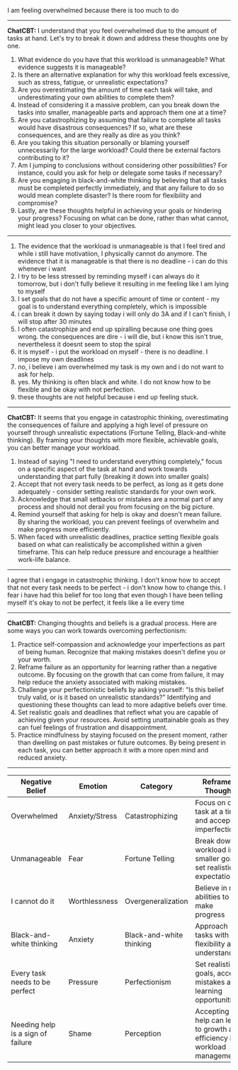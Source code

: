 I am feeling overwhelmed because there is too much to do

---

**ChatCBT:**  I understand that you feel overwhelmed due to the amount of tasks at hand. Let's try to break it down and address these thoughts one by one.

1. What evidence do you have that this workload is unmanageable? What evidence suggests it is manageable?
2. Is there an alternative explanation for why this workload feels excessive, such as stress, fatigue, or unrealistic expectations?
3. Are you overestimating the amount of time each task will take, and underestimating your own abilities to complete them?
4. Instead of considering it a massive problem, can you break down the tasks into smaller, manageable parts and approach them one at a time?
5. Are you catastrophizing by assuming that failure to complete all tasks would have disastrous consequences? If so, what are these consequences, and are they really as dire as you think?
6. Are you taking this situation personally or blaming yourself unnecessarily for the large workload? Could there be external factors contributing to it?
7. Am I jumping to conclusions without considering other possibilities? For instance, could you ask for help or delegate some tasks if necessary?
8. Are you engaging in black-and-white thinking by believing that all tasks must be completed perfectly immediately, and that any failure to do so would mean complete disaster? Is there room for flexibility and compromise?
9. Lastly, are these thoughts helpful in achieving your goals or hindering your progress? Focusing on what can be done, rather than what cannot, might lead you closer to your objectives.

---
1. The evidence that the workload is unmanageable is that I feel tired and while i still have motivatiion, I physically cannot do anymore. The evidence that it is manageable is that there is no deadline - i can do this whenever i want
2. I try to be less stressed by reminding myself i can always do it tomorrow, but i don't fully believe it resulting in me feeling like I am lying to myself
3. I set goals that do not have a specific amount of time or content - my goal is to understand everything completely, which is impossible
4. i can break it down by saying today i will only do 3A and if I can't finish, I will stop after 30 minutes
5. I often catastrophize and end up spiralling because one thing goes wrong. the consequences are dire - i will die, but i know this isn't true, nevertheless it doesnt seem to stop the spiral
6. it is myself - i put the workload on myself - there is no deadline. I impose my own deadlines
7. no, i believe i am overwhelmed my task is my own and i do not want to ask for help.
8. yes. My thinking is often black and white. I do not know how to be flexible and be okay with not perfection.
9. these thoughts are not helpful because i end up feeling stuck.



---

**ChatCBT:**  It seems that you engage in catastrophic thinking, overestimating the consequences of failure and applying a high level of pressure on yourself through unrealistic expectations (Fortune Telling, Black-and-white thinking). By framing your thoughts with more flexible, achievable goals, you can better manage your workload.

1. Instead of saying "I need to understand everything completely," focus on a specific aspect of the task at hand and work towards understanding that part fully (breaking it down into smaller goals)
2. Accept that not every task needs to be perfect, as long as it gets done adequately - consider setting realistic standards for your own work.
3. Acknowledge that small setbacks or mistakes are a normal part of any process and should not derail you from focusing on the big picture.
4. Remind yourself that asking for help is okay and doesn't mean failure. By sharing the workload, you can prevent feelings of overwhelm and make progress more efficiently.
5. When faced with unrealistic deadlines, practice setting flexible goals based on what can realistically be accomplished within a given timeframe. This can help reduce pressure and encourage a healthier work-life balance.

---
I agree that i engage in catastrophic thinking. I don't know how to accept that not every task needs to be perfect - i don't know how to change this. I fear i have had this belief for too long that even though I have been telling myself it's okay to not be perfect, it feels like a lie every time 


---

**ChatCBT:**  Changing thoughts and beliefs is a gradual process. Here are some ways you can work towards overcoming perfectionism:

1. Practice self-compassion and acknowledge your imperfections as part of being human. Recognize that making mistakes doesn't define you or your worth.
2. Reframe failure as an opportunity for learning rather than a negative outcome. By focusing on the growth that can come from failure, it may help reduce the anxiety associated with making mistakes.
3. Challenge your perfectionistic beliefs by asking yourself: "Is this belief truly valid, or is it based on unrealistic standards?" Identifying and questioning these thoughts can lead to more adaptive beliefs over time.
4. Set realistic goals and deadlines that reflect what you are capable of achieving given your resources. Avoid setting unattainable goals as they can fuel feelings of frustration and disappointment.
5. Practice mindfulness by staying focused on the present moment, rather than dwelling on past mistakes or future outcomes. By being present in each task, you can better approach it with a more open mind and reduced anxiety.

---



 | Negative Belief          | Emotion            | Category           | Reframed Thought                                       |
|---------------------------|--------------------|-------------------|-------------------------------------------------------|
| Overwhelmed               | Anxiety/Stress     | Catastrophizing   | Focus on one task at a time, and accept imperfection  |
| Unmanageable              | Fear              | Fortune Telling    | Break down workload into smaller goals, set realistic expectations |
| I cannot do it            | Worthlessness      | Overgeneralization| Believe in my abilities to make progress |
| Black-and-white thinking  | Anxiety           | Black-and-white thinking| Approach tasks with flexibility and understanding |
| Every task needs to be perfect| Pressure          | Perfectionism   | Set realistic goals, accept mistakes as learning opportunities |
| Needing help is a sign of failure| Shame            | Perception        | Accepting help can lead to growth and efficiency in workload management |